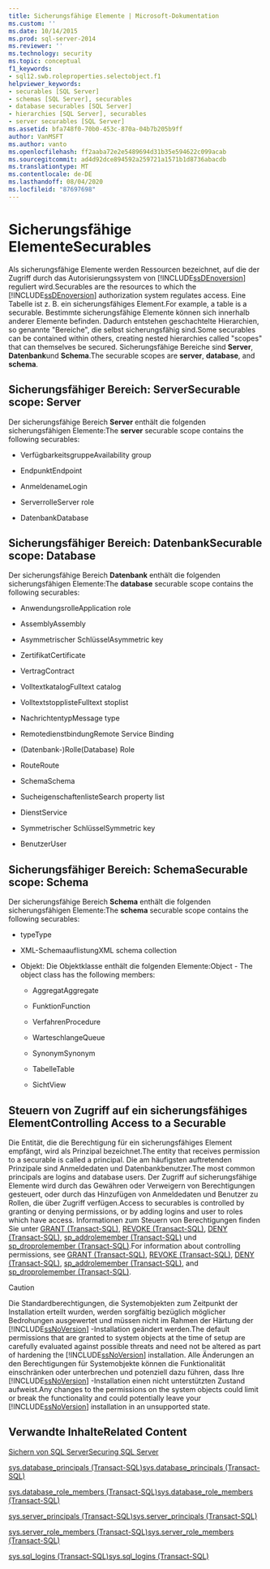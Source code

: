 ```yaml
---
title: Sicherungsfähige Elemente | Microsoft-Dokumentation
ms.custom: ''
ms.date: 10/14/2015
ms.prod: sql-server-2014
ms.reviewer: ''
ms.technology: security
ms.topic: conceptual
f1_keywords:
- sql12.swb.roleproperties.selectobject.f1
helpviewer_keywords:
- securables [SQL Server]
- schemas [SQL Server], securables
- database securables [SQL Server]
- hierarchies [SQL Server], securables
- server securables [SQL Server]
ms.assetid: bfa748f0-70b0-453c-870a-04b7b205b9ff
author: VanMSFT
ms.author: vanto
ms.openlocfilehash: ff2aaba72e2e5489694d31b35e594622c099acab
ms.sourcegitcommit: ad4d92dce894592a259721a1571b1d8736abacdb
ms.translationtype: MT
ms.contentlocale: de-DE
ms.lasthandoff: 08/04/2020
ms.locfileid: "87697698"
---
```

# <a name="securables"></a><span data-ttu-id="61f64-102">Sicherungsfähige Elemente</span><span class="sxs-lookup"><span data-stu-id="61f64-102">Securables</span></span>
  <span data-ttu-id="61f64-103">Als sicherungsfähige Elemente werden Ressourcen bezeichnet, auf die der Zugriff durch das Autorisierungssystem von [!INCLUDE[ssDEnoversion](../../includes/ssdenoversion-md.md)] reguliert wird.</span><span class="sxs-lookup"><span data-stu-id="61f64-103">Securables are the resources to which the [!INCLUDE[ssDEnoversion](../../includes/ssdenoversion-md.md)] authorization system regulates access.</span></span> <span data-ttu-id="61f64-104">Eine Tabelle ist z. B. ein sicherungsfähiges Element.</span><span class="sxs-lookup"><span data-stu-id="61f64-104">For example, a table is a securable.</span></span> <span data-ttu-id="61f64-105">Bestimmte sicherungsfähige Elemente können sich innerhalb anderer Elemente befinden. Dadurch entstehen geschachtelte Hierarchien, so genannte "Bereiche", die selbst sicherungsfähig sind.</span><span class="sxs-lookup"><span data-stu-id="61f64-105">Some securables can be contained within others, creating nested hierarchies called "scopes" that can themselves be secured.</span></span> <span data-ttu-id="61f64-106">Sicherungsfähige Bereiche sind **Server**, **Datenbank**und **Schema**.</span><span class="sxs-lookup"><span data-stu-id="61f64-106">The securable scopes are **server**, **database**, and **schema**.</span></span>  
  
## <a name="securable-scope-server"></a><span data-ttu-id="61f64-107">Sicherungsfähiger Bereich: Server</span><span class="sxs-lookup"><span data-stu-id="61f64-107">Securable scope: Server</span></span>  
 <span data-ttu-id="61f64-108">Der sicherungsfähige Bereich **Server** enthält die folgenden sicherungsfähigen Elemente:</span><span class="sxs-lookup"><span data-stu-id="61f64-108">The **server** securable scope contains the following securables:</span></span>  
  
-   <span data-ttu-id="61f64-109">Verfügbarkeitsgruppe</span><span class="sxs-lookup"><span data-stu-id="61f64-109">Availability group</span></span>  
  
-   <span data-ttu-id="61f64-110">Endpunkt</span><span class="sxs-lookup"><span data-stu-id="61f64-110">Endpoint</span></span>  
  
-   <span data-ttu-id="61f64-111">Anmeldename</span><span class="sxs-lookup"><span data-stu-id="61f64-111">Login</span></span>  
  
-   <span data-ttu-id="61f64-112">Serverrolle</span><span class="sxs-lookup"><span data-stu-id="61f64-112">Server role</span></span>  
  
-   <span data-ttu-id="61f64-113">Datenbank</span><span class="sxs-lookup"><span data-stu-id="61f64-113">Database</span></span>  
  
## <a name="securable-scope-database"></a><span data-ttu-id="61f64-114">Sicherungsfähiger Bereich: Datenbank</span><span class="sxs-lookup"><span data-stu-id="61f64-114">Securable scope: Database</span></span>  
 <span data-ttu-id="61f64-115">Der sicherungsfähige Bereich **Datenbank** enthält die folgenden sicherungsfähigen Elemente:</span><span class="sxs-lookup"><span data-stu-id="61f64-115">The **database** securable scope contains the following securables:</span></span>  
  
-   <span data-ttu-id="61f64-116">Anwendungsrolle</span><span class="sxs-lookup"><span data-stu-id="61f64-116">Application role</span></span>  
  
-   <span data-ttu-id="61f64-117">Assembly</span><span class="sxs-lookup"><span data-stu-id="61f64-117">Assembly</span></span>  
  
-   <span data-ttu-id="61f64-118">Asymmetrischer Schlüssel</span><span class="sxs-lookup"><span data-stu-id="61f64-118">Asymmetric key</span></span>  
  
-   <span data-ttu-id="61f64-119">Zertifikat</span><span class="sxs-lookup"><span data-stu-id="61f64-119">Certificate</span></span>  
  
-   <span data-ttu-id="61f64-120">Vertrag</span><span class="sxs-lookup"><span data-stu-id="61f64-120">Contract</span></span>  
  
-   <span data-ttu-id="61f64-121">Volltextkatalog</span><span class="sxs-lookup"><span data-stu-id="61f64-121">Fulltext catalog</span></span>  
  
-   <span data-ttu-id="61f64-122">Volltextstoppliste</span><span class="sxs-lookup"><span data-stu-id="61f64-122">Fulltext stoplist</span></span>  
  
-   <span data-ttu-id="61f64-123">Nachrichtentyp</span><span class="sxs-lookup"><span data-stu-id="61f64-123">Message type</span></span>  
  
-   <span data-ttu-id="61f64-124">Remotedienstbindung</span><span class="sxs-lookup"><span data-stu-id="61f64-124">Remote Service Binding</span></span>  
  
-   <span data-ttu-id="61f64-125">(Datenbank-)Rolle</span><span class="sxs-lookup"><span data-stu-id="61f64-125">(Database) Role</span></span>  
  
-   <span data-ttu-id="61f64-126">Route</span><span class="sxs-lookup"><span data-stu-id="61f64-126">Route</span></span>  
  
-   <span data-ttu-id="61f64-127">Schema</span><span class="sxs-lookup"><span data-stu-id="61f64-127">Schema</span></span>  
  
-   <span data-ttu-id="61f64-128">Sucheigenschaftenliste</span><span class="sxs-lookup"><span data-stu-id="61f64-128">Search property list</span></span>  
  
-   <span data-ttu-id="61f64-129">Dienst</span><span class="sxs-lookup"><span data-stu-id="61f64-129">Service</span></span>  
  
-   <span data-ttu-id="61f64-130">Symmetrischer Schlüssel</span><span class="sxs-lookup"><span data-stu-id="61f64-130">Symmetric key</span></span>  
  
-   <span data-ttu-id="61f64-131">Benutzer</span><span class="sxs-lookup"><span data-stu-id="61f64-131">User</span></span>  
  
## <a name="securable-scope-schema"></a><span data-ttu-id="61f64-132">Sicherungsfähiger Bereich: Schema</span><span class="sxs-lookup"><span data-stu-id="61f64-132">Securable scope: Schema</span></span>  
 <span data-ttu-id="61f64-133">Der sicherungsfähige Bereich **Schema** enthält die folgenden sicherungsfähigen Elemente:</span><span class="sxs-lookup"><span data-stu-id="61f64-133">The **schema** securable scope contains the following securables:</span></span>  
  
-   <span data-ttu-id="61f64-134">type</span><span class="sxs-lookup"><span data-stu-id="61f64-134">Type</span></span>  
  
-   <span data-ttu-id="61f64-135">XML-Schemaauflistung</span><span class="sxs-lookup"><span data-stu-id="61f64-135">XML schema collection</span></span>  
  
-   <span data-ttu-id="61f64-136">Objekt: Die Objektklasse enthält die folgenden Elemente:</span><span class="sxs-lookup"><span data-stu-id="61f64-136">Object - The object class has the following members:</span></span>  
  
    -   <span data-ttu-id="61f64-137">Aggregat</span><span class="sxs-lookup"><span data-stu-id="61f64-137">Aggregate</span></span>  
  
    -   <span data-ttu-id="61f64-138">Funktion</span><span class="sxs-lookup"><span data-stu-id="61f64-138">Function</span></span>  
  
    -   <span data-ttu-id="61f64-139">Verfahren</span><span class="sxs-lookup"><span data-stu-id="61f64-139">Procedure</span></span>  
  
    -   <span data-ttu-id="61f64-140">Warteschlange</span><span class="sxs-lookup"><span data-stu-id="61f64-140">Queue</span></span>  
  
    -   <span data-ttu-id="61f64-141">Synonym</span><span class="sxs-lookup"><span data-stu-id="61f64-141">Synonym</span></span>  
  
    -   <span data-ttu-id="61f64-142">Tabelle</span><span class="sxs-lookup"><span data-stu-id="61f64-142">Table</span></span>  
  
    -   <span data-ttu-id="61f64-143">Sicht</span><span class="sxs-lookup"><span data-stu-id="61f64-143">View</span></span>  
  
## <a name="controlling-access-to-a-securable"></a><span data-ttu-id="61f64-144">Steuern von Zugriff auf ein sicherungsfähiges Element</span><span class="sxs-lookup"><span data-stu-id="61f64-144">Controlling Access to a Securable</span></span>  
 <span data-ttu-id="61f64-145">Die Entität, die die Berechtigung für ein sicherungsfähiges Element empfängt, wird als Prinzipal bezeichnet.</span><span class="sxs-lookup"><span data-stu-id="61f64-145">The entity that receives permission to a securable is called a principal.</span></span> <span data-ttu-id="61f64-146">Die am häufigsten auftretenden Prinzipale sind Anmeldedaten und Datenbankbenutzer.</span><span class="sxs-lookup"><span data-stu-id="61f64-146">The most common principals are logins and database users.</span></span> <span data-ttu-id="61f64-147">Der Zugriff auf sicherungsfähige Elemente wird durch das Gewähren oder Verweigern von Berechtigungen gesteuert, oder durch das Hinzufügen von Anmeldedaten und Benutzer zu Rollen, die über Zugriff verfügen.</span><span class="sxs-lookup"><span data-stu-id="61f64-147">Access to securables is controlled by granting or denying permissions, or by adding logins and user to roles which have access.</span></span> <span data-ttu-id="61f64-148">Informationen zum Steuern von Berechtigungen finden Sie unter [GRANT &#40;Transact-SQL&#41;](/sql/t-sql/statements/grant-transact-sql), [REVOKE &#40;Transact-SQL&#41;](/sql/t-sql/statements/revoke-transact-sql), [DENY &#40;Transact-SQL&#41;](/sql/t-sql/statements/deny-transact-sql), [sp_addrolemember &#40;Transact-SQL&#41;](/sql/relational-databases/system-stored-procedures/sp-addrolemember-transact-sql) und [sp_droprolemember &#40;Transact-SQL&#41;](/sql/relational-databases/system-stored-procedures/sp-droprolemember-transact-sql).</span><span class="sxs-lookup"><span data-stu-id="61f64-148">For information about controlling permissions, see [GRANT &#40;Transact-SQL&#41;](/sql/t-sql/statements/grant-transact-sql), [REVOKE &#40;Transact-SQL&#41;](/sql/t-sql/statements/revoke-transact-sql), [DENY &#40;Transact-SQL&#41;](/sql/t-sql/statements/deny-transact-sql), [sp_addrolemember &#40;Transact-SQL&#41;](/sql/relational-databases/system-stored-procedures/sp-addrolemember-transact-sql), and [sp_droprolemember &#40;Transact-SQL&#41;](/sql/relational-databases/system-stored-procedures/sp-droprolemember-transact-sql).</span></span>  
  
> [!CAUTION]  
>  <span data-ttu-id="61f64-149">Die Standardberechtigungen, die Systemobjekten zum Zeitpunkt der Installation erteilt wurden, werden sorgfältig bezüglich möglicher Bedrohungen ausgewertet und müssen nicht im Rahmen der Härtung der [!INCLUDE[ssNoVersion](../../../includes/ssnoversion-md.md)] -Installation geändert werden.</span><span class="sxs-lookup"><span data-stu-id="61f64-149">The default permissions that are granted to system objects at the time of setup are carefully evaluated against possible threats and need not be altered as part of hardening the [!INCLUDE[ssNoVersion](../../../includes/ssnoversion-md.md)] installation.</span></span> <span data-ttu-id="61f64-150">Alle Änderungen an den Berechtigungen für Systemobjekte können die Funktionalität einschränken oder unterbrechen und potenziell dazu führen, dass Ihre [!INCLUDE[ssNoVersion](../../../includes/ssnoversion-md.md)] -Installation einen nicht unterstützten Zustand aufweist.</span><span class="sxs-lookup"><span data-stu-id="61f64-150">Any changes to the permissions on the system objects could limit or break the functionality and could potentially leave your [!INCLUDE[ssNoVersion](../../../includes/ssnoversion-md.md)] installation in an unsupported state.</span></span>  
  
## <a name="related-content"></a><span data-ttu-id="61f64-151">Verwandte Inhalte</span><span class="sxs-lookup"><span data-stu-id="61f64-151">Related Content</span></span>  
 [<span data-ttu-id="61f64-152">Sichern von SQL Server</span><span class="sxs-lookup"><span data-stu-id="61f64-152">Securing SQL Server</span></span>](securing-sql-server.md)  
  
 [<span data-ttu-id="61f64-153">sys.database_principals &#40;Transact-SQL&#41;</span><span class="sxs-lookup"><span data-stu-id="61f64-153">sys.database_principals &#40;Transact-SQL&#41;</span></span>](/sql/relational-databases/system-catalog-views/sys-database-principals-transact-sql)  
  
 [<span data-ttu-id="61f64-154">sys.database_role_members &#40;Transact-SQL&#41;</span><span class="sxs-lookup"><span data-stu-id="61f64-154">sys.database_role_members &#40;Transact-SQL&#41;</span></span>](/sql/relational-databases/system-catalog-views/sys-database-role-members-transact-sql)  
  
 [<span data-ttu-id="61f64-155">sys.server_principals &#40;Transact-SQL&#41;</span><span class="sxs-lookup"><span data-stu-id="61f64-155">sys.server_principals &#40;Transact-SQL&#41;</span></span>](/sql/relational-databases/system-catalog-views/sys-server-principals-transact-sql)  
  
 [<span data-ttu-id="61f64-156">sys.server_role_members &#40;Transact-SQL&#41;</span><span class="sxs-lookup"><span data-stu-id="61f64-156">sys.server_role_members &#40;Transact-SQL&#41;</span></span>](/sql/relational-databases/system-catalog-views/sys-server-role-members-transact-sql)  
  
 [<span data-ttu-id="61f64-157">sys.sql_logins &#40;Transact-SQL&#41;</span><span class="sxs-lookup"><span data-stu-id="61f64-157">sys.sql_logins &#40;Transact-SQL&#41;</span></span>](/sql/relational-databases/system-catalog-views/sys-sql-logins-transact-sql)  
  
  
